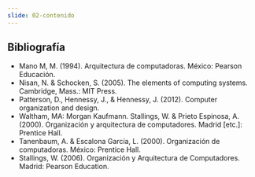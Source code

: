 ```yaml
---
slide: 02-contenido
---
```


## Bibliografía

- Mano M, M. (1994). Arquitectura de computadoras. México: Pearson Educación.
- Nisan, N. & Schocken, S. (2005). The elements of computing systems. Cambridge, Mass.: MIT Press.
- Patterson, D., Hennessy, J., & Hennessy, J. (2012). Computer organization and design.
- Waltham, MA: Morgan Kaufmann. Stallings, W. & Prieto Espinosa, A. (2000). Organización y arquitectura de computadores. Madrid [etc.]: Prentice Hall.
- Tanenbaum, A. & Escalona García, L. (2000). Organización de computadoras. México: Prentice Hall.
- Stallings, W. (2006). Organización y Arquitectura de Computadores. Madrid: Pearson Education.